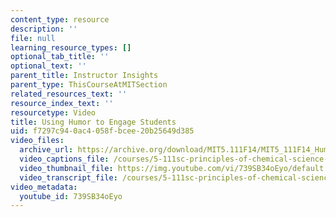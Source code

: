 ```yaml
---
content_type: resource
description: ''
file: null
learning_resource_types: []
optional_tab_title: ''
optional_text: ''
parent_title: Instructor Insights
parent_type: ThisCourseAtMITSection
related_resources_text: ''
resource_index_text: ''
resourcetype: Video
title: Using Humor to Engage Students
uid: f7297c94-0ac4-058f-bcee-20b25649d385
video_files:
  archive_url: https://archive.org/download/MIT5.111F14/MIT5_111F14_Humor_300k.mp4
  video_captions_file: /courses/5-111sc-principles-of-chemical-science-fall-2014/f049459ac6bd593286f6caca1ef92602_739SB34oEyo.vtt
  video_thumbnail_file: https://img.youtube.com/vi/739SB34oEyo/default.jpg
  video_transcript_file: /courses/5-111sc-principles-of-chemical-science-fall-2014/8ec90945e3ea285b258c9cd26d2783a5_739SB34oEyo.pdf
video_metadata:
  youtube_id: 739SB34oEyo
---
```

